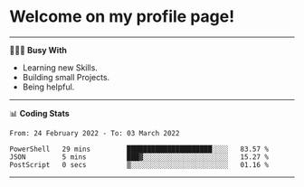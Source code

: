 # Welcome on my profile page!
<!-- print(("dralla"[::-1]+"s").capitalize()) -->

---
👨🏻‍💻 **Busy With**
* Learning new Skills.
* Building small Projects.
* Being helpful.

---
📊 **Coding Stats**
<!--START_SECTION:waka-->

```text
From: 24 February 2022 - To: 03 March 2022

PowerShell   29 mins         █████████████████████░░░░   83.57 %
JSON         5 mins          ███▓░░░░░░░░░░░░░░░░░░░░░   15.27 %
PostScript   0 secs          ▒░░░░░░░░░░░░░░░░░░░░░░░░   01.16 %
```

<!--END_SECTION:waka-->
---

